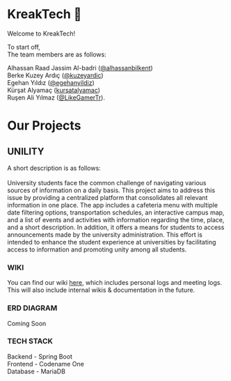 # KreakTech 👋

Welcome to KreakTech!

To start off,<br>
The team members are as follows:


Alhassan Raad Jassim Al-badri ([@alhassanbilkent](https://github.com/alhassanbilkent))<br>
Berke Kuzey Ardıç ([@kuzeyardic](https://github.com/kuzeyardic))<br>
Egehan Yıldız ([@egehanyildiz](https://github.com/egehanyildiz))<br>
Kürşat Alyamaç ([kursatalyamac](https://github.com/kursatalyamac))<br>
Ruşen Ali Yılmaz ([@LikeGamerTr](https://github.com/LikeGamerTr)).<br>


# Our Projects

## UNILITY
A short description is as follows: 
<br><br>
University students face the common challenge of navigating various sources of information on a daily basis. This project aims to address this issue by providing a centralized platform that consolidates all relevant information in one place. The app includes a cafeteria menu with multiple date filtering options, transportation schedules, an interactive campus map, and a list of events and activities with information regarding the time, place, and a short description. In addition, it offers a means for students to access announcements made by the university administration. This effort is intended to enhance the student experience at universities by facilitating access to information and promoting unity among all students.

### WIKI
You can find our wiki [here](https://github.com/KreakTech/wiki/wiki), which includes personal logs and meeting logs.
This will also include internal wikis & documentation in the future.

### ERD DIAGRAM
Coming Soon

### TECH STACK
Backend - Spring Boot<br>
Frontend - Codename One<br>
Database - MariaDB<br>
